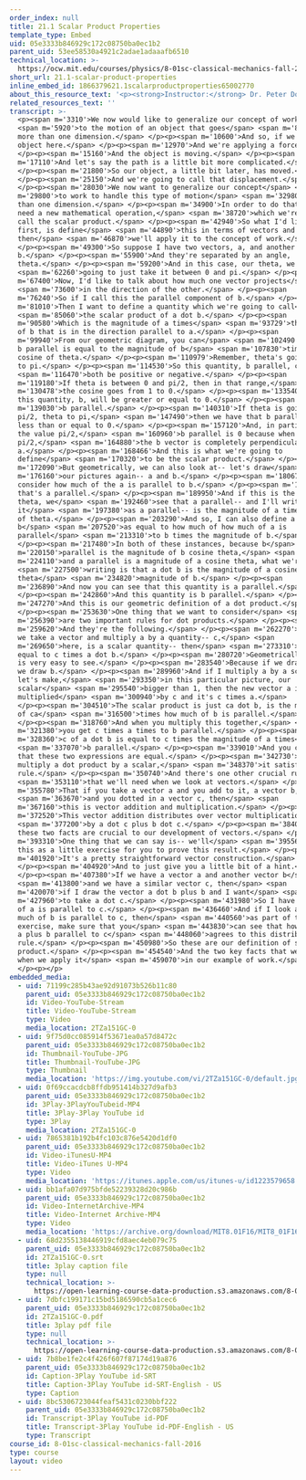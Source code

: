 ```yaml
---
order_index: null
title: 21.1 Scalar Product Properties
template_type: Embed
uid: 05e3333b846929c172c08750ba0ec1b2
parent_uid: 53ee58530a4921c2adae1adaaafb6510
technical_location: >-
  https://ocw.mit.edu/courses/physics/8-01sc-classical-mechanics-fall-2016/week-7-kinetic-energy-and-work/21.1-scalar-product-properties/21.1-scalar-product-properties
short_url: 21.1-scalar-product-properties
inline_embed_id: 1866379621.1scalarproductproperties65002770
about_this_resource_text: '<p><strong>Instructor:</strong> Dr. Peter Dourmashkin</p>'
related_resources_text: ''
transcript: >-
  <p><span m='3310'>We now would like to generalize our concept of work</span>
  <span m='5920'>to the motion of an object that goes</span> <span m='8650'>in
  more than one dimension.</span> </p><p><span m='10600'>And so, if we have our
  object here.</span> </p><p><span m='12970'>And we're applying a force.</span>
  </p><p><span m='15160'>And the object is moving.</span> </p><p><span
  m='17110'>And let's say the path is a little bit more complicated.</span>
  </p><p><span m='21800'>So our object, a little bit later, has moved.</span>
  </p><p><span m='25150'>And we're going to call that displacement.</span>
  </p><p><span m='28030'>We now want to generalize our concept</span> <span
  m='29800'>to work to handle this type of motion</span> <span m='32980'>in more
  than one dimension.</span> </p><p><span m='34900'>In order to do that, we'll
  need a new mathematical operation,</span> <span m='38720'>which we're going to
  call the scalar product.</span> </p><p><span m='42940'>So what I'd like to do
  first, is define</span> <span m='44890'>this in terms of vectors and
  then</span> <span m='46870'>we'll apply it to the concept of work.</span>
  </p><p><span m='49300'>So suppose I have two vectors, a, and another vector,
  b.</span> </p><p><span m='55900'>And they're separated by an angle,
  theta.</span> </p><p><span m='59200'>And in this case, our theta, we're</span>
  <span m='62260'>going to just take it between 0 and pi.</span> </p><p><span
  m='67400'>Now, I'd like to talk about how much one vector projects</span>
  <span m='73600'>in the direction of the other.</span> </p><p><span
  m='76240'>So if I call this the parallel component of b.</span> </p><p><span
  m='81010'>Then I want to define a quantity which we're going to call</span>
  <span m='85060'>the scalar product of a dot b.</span> </p><p><span
  m='90580'>Which is the magnitude of a times</span> <span m='93729'>the amount
  of b that is in the direction parallel to a.</span> </p><p><span
  m='99940'>From our geometric diagram, you can</span> <span m='102490'>see that
  b parallel is equal to the magnitude of b</span> <span m='107830'>times the
  cosine of theta.</span> </p><p><span m='110979'>Remember, theta's going from 0
  to pi.</span> </p><p><span m='114530'>So this quantity, b parallel, can</span>
  <span m='116470'>both be positive or negative.</span> </p><p><span
  m='119180'>If theta is between 0 and pi/2, then in that range,</span> <span
  m='130478'>the cosine goes from 1 to 0.</span> </p><p><span m='133540'>And
  this quantity, b, will be greater or equal to 0.</span> </p><p><span
  m='139030'>b parallel.</span> </p><p><span m='140310'>If theta is going from
  pi/2, theta to pi,</span> <span m='147490'>then we have that b parallel is
  less than or equal to 0.</span> </p><p><span m='157120'>And, in particular, at
  the value pi/2,</span> <span m='160960'>b parallel is 0 because when theta is
  pi/2,</span> <span m='164880'>the b vector is completely perpendicular to
  a.</span> </p><p><span m='168466'>And this is what we're going to
  define</span> <span m='170320'>to be the scalar product.</span> </p><p><span
  m='172090'>But geometrically, we can also look at-- let's draw</span> <span
  m='176160'>our pictures again-- a and b.</span> </p><p><span m='180670'>Let's
  consider how much of the a is parallel to b.</span> </p><p><span m='186610'>So
  that's a parallel.</span> </p><p><span m='189950'>And if this is the angle
  theta, we</span> <span m='192460'>see that a parallel-- and I'll write
  it</span> <span m='197380'>as a parallel-- is the magnitude of a times cosine
  of theta.</span> </p><p><span m='203290'>And so, I can also define a dot
  b</span> <span m='207520'>as equal to how much of how much of a is
  parallel</span> <span m='213310'>to b times the magnitude of b.</span>
  </p><p><span m='217480'>In both of these instances, because b</span> <span
  m='220150'>parallel is the magnitude of b cosine theta,</span> <span
  m='224110'>and a parallel is a magnitude of a cosine theta, what we're</span>
  <span m='227500'>writing is that a dot b is the magnitude of a cosine
  theta</span> <span m='234820'>magnitude of b.</span> </p><p><span
  m='236890'>And now you can see that this quantity is a parallel.</span>
  </p><p><span m='242860'>And this quantity is b parallel.</span> </p><p><span
  m='247270'>And this is our geometric definition of a dot product.</span>
  </p><p><span m='253630'>One thing that we want to consider</span> <span
  m='256390'>are two important rules for dot products.</span> </p><p><span
  m='259620'>And they're the following.</span> </p><p><span m='262270'>That if
  we take a vector and multiply a by a quantity-- c,</span> <span
  m='269650'>here, is a scalar quantity-- then</span> <span m='273310'>this is
  equal to c times a dot b.</span> </p><p><span m='280720'>Geometrically, this
  is very easy to see.</span> </p><p><span m='283540'>Because if we draw a and
  we draw b.</span> </p><p><span m='289960'>And if I multiply a by a scalar, and
  let's make,</span> <span m='293350'>in this particular picture, our
  scalar</span> <span m='295540'>bigger than 1, then the new vector a is
  multiplied</span> <span m='300940'>by c and it's c times a.</span>
  </p><p><span m='304510'>The scalar product is just ca dot b, is the magnitude
  of ca</span> <span m='316500'>times how much of b is parallel.</span>
  </p><p><span m='318760'>And when you multiply this together,</span> <span
  m='321380'>you get c times a times to b parallel.</span> </p><p><span
  m='328360'>c of a dot b is equal to c times the magnitude of a times</span>
  <span m='337070'>b parallel.</span> </p><p><span m='339010'>And you can see
  that these two expressions are equal.</span> </p><p><span m='342730'>If you
  multiply a dot product by a scalar,</span> <span m='348370'>it satisfies this
  rule.</span> </p><p><span m='350740'>And there's one other crucial rule</span>
  <span m='353110'>that we'll need when we look at vectors.</span> </p><p><span
  m='355780'>That if you take a vector a and you add to it, a vector b,</span>
  <span m='363670'>and you dotted in a vector c, then</span> <span
  m='367160'>this is vector addition and multiplication.</span> </p><p><span
  m='372520'>This vector addition distributes over vector multiplication</span>
  <span m='377200'>by a dot c plus b dot c.</span> </p><p><span m='384040'>So
  these two facts are crucial to our development of vectors.</span> </p><p><span
  m='393310'>One thing that we can say is-- we'll</span> <span m='395560'>leave
  this as a little exercise for you to prove this result.</span> </p><p><span
  m='401920'>It's a pretty straightforward vector construction.</span>
  </p><p><span m='404920'>And to just give you a little bit of a hint.</span>
  </p><p><span m='407380'>If we have a vector a and another vector b</span>
  <span m='413800'>and we have a similar vector c, then</span> <span
  m='420070'>if I draw the vector a dot b plus b and I want</span> <span
  m='427960'>to take a dot c.</span> </p><p><span m='431980'>So I have how much
  of a is parallel to c.</span> </p><p><span m='436460'>And if I look at how
  much of b is parallel to c, then</span> <span m='440560'>as part of the
  exercise, make sure that you</span> <span m='443830'>can see that how much of
  a plus b parallel to c</span> <span m='448060'>agrees to this distributive
  rule.</span> </p><p><span m='450980'>So these are our definition of scalar
  product.</span> </p><p><span m='454540'>And the two key facts that we'll need
  when we apply it</span> <span m='459070'>in our example of work.</span>
  </p><p></p>
embedded_media:
  - uid: 71199c285b43ae92d91073b526b11c80
    parent_uid: 05e3333b846929c172c08750ba0ec1b2
    id: Video-YouTube-Stream
    title: Video-YouTube-Stream
    type: Video
    media_location: 2TZa151GC-0
  - uid: 9f75d0cc085914f53671ea0a57d8472c
    parent_uid: 05e3333b846929c172c08750ba0ec1b2
    id: Thumbnail-YouTube-JPG
    title: Thumbnail-YouTube-JPG
    type: Thumbnail
    media_location: 'https://img.youtube.com/vi/2TZa151GC-0/default.jpg'
  - uid: 0f69ccacdcb8ffdb951414b327d9afb3
    parent_uid: 05e3333b846929c172c08750ba0ec1b2
    id: 3Play-3PlayYouTubeid-MP4
    title: 3Play-3Play YouTube id
    type: 3Play
    media_location: 2TZa151GC-0
  - uid: 7865381b192b4fc103c876e5420d1df0
    parent_uid: 05e3333b846929c172c08750ba0ec1b2
    id: Video-iTunesU-MP4
    title: Video-iTunes U-MP4
    type: Video
    media_location: 'https://itunes.apple.com/us/itunes-u/id1223579658'
  - uid: bb1afa07d975bfde52239328d20c986b
    parent_uid: 05e3333b846929c172c08750ba0ec1b2
    id: Video-InternetArchive-MP4
    title: Video-Internet Archive-MP4
    type: Video
    media_location: 'https://archive.org/download/MIT8.01F16/MIT8_01F16_L21v01_360p.mp4'
  - uid: 68d2355138446919cfd8aec4eb079c75
    parent_uid: 05e3333b846929c172c08750ba0ec1b2
    id: 2TZa151GC-0.srt
    title: 3play caption file
    type: null
    technical_location: >-
      https://open-learning-course-data-production.s3.amazonaws.com/8-01sc-classical-mechanics-fall-2016/68d2355138446919cfd8aec4eb079c75_2TZa151GC-0.srt
  - uid: 7dbfc199171c15bd5186590cb5a1cec6
    parent_uid: 05e3333b846929c172c08750ba0ec1b2
    id: 2TZa151GC-0.pdf
    title: 3play pdf file
    type: null
    technical_location: >-
      https://open-learning-course-data-production.s3.amazonaws.com/8-01sc-classical-mechanics-fall-2016/7dbfc199171c15bd5186590cb5a1cec6_2TZa151GC-0.pdf
  - uid: 7b8be1fe2c4f426f607f87174d19a876
    parent_uid: 05e3333b846929c172c08750ba0ec1b2
    id: Caption-3Play YouTube id-SRT
    title: Caption-3Play YouTube id-SRT-English - US
    type: Caption
  - uid: 8bc5306723044feaf5431c0230bbf222
    parent_uid: 05e3333b846929c172c08750ba0ec1b2
    id: Transcript-3Play YouTube id-PDF
    title: Transcript-3Play YouTube id-PDF-English - US
    type: Transcript
course_id: 8-01sc-classical-mechanics-fall-2016
type: course
layout: video
---
```

